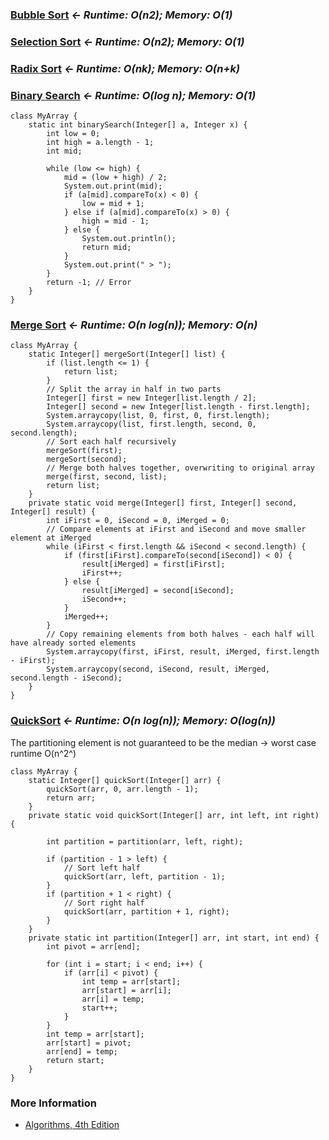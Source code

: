 ### [Bubble Sort](https://en.wikipedia.org/wiki/Bubble_sort) *&larr; Runtime: O(n2); Memory: O(1)*

### [Selection Sort](https://en.wikipedia.org/wiki/Selection_sort) *&larr; Runtime: O(n2); Memory: O(1)*

### [Radix Sort](https://en.wikipedia.org/wiki/Radix_sort) *&larr; Runtime: O(nk); Memory: O(n+k)*

### [Binary Search](https://en.wikipedia.org/wiki/Binary_search_algorithm) *&larr; Runtime: O(log n); Memory: O(1)*
```
class MyArray {
    static int binarySearch(Integer[] a, Integer x) {
        int low = 0;
        int high = a.length - 1;
        int mid;

        while (low <= high) {
            mid = (low + high) / 2;
            System.out.print(mid);
            if (a[mid].compareTo(x) < 0) {
                low = mid + 1;
            } else if (a[mid].compareTo(x) > 0) {
                high = mid - 1;
            } else {
                System.out.println();
                return mid;
            }
            System.out.print(" > ");
        }
        return -1; // Error
    }
}
```

### [Merge Sort](https://en.wikipedia.org/wiki/Merge_sort) *&larr; Runtime: O(n log(n)); Memory: O(n)*
```
class MyArray {
    static Integer[] mergeSort(Integer[] list) {
        if (list.length <= 1) {
            return list;
        }
        // Split the array in half in two parts
        Integer[] first = new Integer[list.length / 2];
        Integer[] second = new Integer[list.length - first.length];
        System.arraycopy(list, 0, first, 0, first.length);
        System.arraycopy(list, first.length, second, 0, second.length);
        // Sort each half recursively
        mergeSort(first);
        mergeSort(second);
        // Merge both halves together, overwriting to original array
        merge(first, second, list);
        return list;
    }
    private static void merge(Integer[] first, Integer[] second, Integer[] result) {
        int iFirst = 0, iSecond = 0, iMerged = 0;
        // Compare elements at iFirst and iSecond and move smaller element at iMerged
        while (iFirst < first.length && iSecond < second.length) {
            if (first[iFirst].compareTo(second[iSecond]) < 0) {
                result[iMerged] = first[iFirst];
                iFirst++;
            } else {
                result[iMerged] = second[iSecond];
                iSecond++;
            }
            iMerged++;
        }
        // Copy remaining elements from both halves - each half will have already sorted elements
        System.arraycopy(first, iFirst, result, iMerged, first.length - iFirst);
        System.arraycopy(second, iSecond, result, iMerged, second.length - iSecond);
    }
}
```

### [QuickSort](https://en.wikipedia.org/wiki/Quicksort) *&larr; Runtime: O(n log(n)); Memory: O(log(n))*
The partitioning element is not guaranteed to be the median &rarr; worst case runtime O(n^2^)
```
class MyArray {
    static Integer[] quickSort(Integer[] arr) {
        quickSort(arr, 0, arr.length - 1);
        return arr;
    }
    private static void quickSort(Integer[] arr, int left, int right) {

        int partition = partition(arr, left, right);

        if (partition - 1 > left) {
            // Sort left half
            quickSort(arr, left, partition - 1);
        }
        if (partition + 1 < right) {
            // Sort right half
            quickSort(arr, partition + 1, right);
        }
    }
    private static int partition(Integer[] arr, int start, int end) {
        int pivot = arr[end];

        for (int i = start; i < end; i++) {
            if (arr[i] < pivot) {
                int temp = arr[start];
                arr[start] = arr[i];
                arr[i] = temp;
                start++;
            }
        }
        int temp = arr[start];
        arr[start] = pivot;
        arr[end] = temp;
        return start;
    }
}
```

### More Information
- [Algorithms, 4th Edition](https://algs4.cs.princeton.edu/home/)
